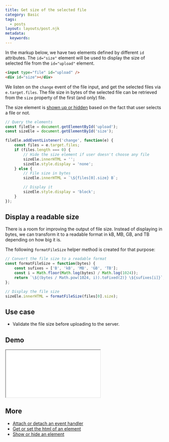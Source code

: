 ```yaml
---
title: Get size of the selected file
category: Basic
tags:
  - posts
layout: layouts/post.njk
metadata:
  keywords:
---
```


In the markup below, we have two elements defined by different `id` attributes. 
The `id="size"` element will be used to display the size of selected file from the `id="upload"` element.

```html
<input type="file" id="upload" />
<div id="size"></div>
```

We listen on the `change` event of the file input, and get the selected files via `e.target.files`.
The file size in bytes of the selected file can be retrieved from the `size` property of the first (and only) file.

The size element is [shown up or hidden](/show-or-hide-an-element) based on the fact that user selects a file or not.

```js
// Query the elements
const fileEle = document.getElementById('upload');
const sizeEle = document.getElementById('size');

fileEle.addEventListener('change', function(e) {
    const files = e.target.files;
    if (files.length === 0) {
        // Hide the size element if user doesn't choose any file
        sizeEle.innerHTML = '';
        sizeEle.style.display = 'none';
    } else {
        // File size in bytes
        sizeEle.innerHTML = `\${files[0].size} B`;

        // Display it
        sizeEle.style.display = 'block';
    }
});
```

## Display a readable size

There is a room for improving the output of file size. Instead of displaying in bytes, we can transform it to a readable format in kB, MB, GB, and TB depending on how big it is.

The following `formatFileSize` helper method is created for that purpose:

```js
// Convert the file size to a readable format
const formatFileSize = function(bytes) {
    const sufixes = ['B', 'kB', 'MB', 'GB', 'TB'];
    const i = Math.floor(Math.log(bytes) / Math.log(1024));
    return `\${(bytes / Math.pow(1024, i)).toFixed(2)} \${sufixes[i]}`;
};

// Display the file size
sizeEle.innerHTML = formatFileSize(files[0].size);
```

## Use case

* Validate the file size before uploading to the server.

## Demo

<iframe src='/demo/get-size-of-the-selected-file/index.html'></iframe>

## More

* [Attach or detach an event handler](/attach-or-detach-an-event-handler)
* [Get or set the html of an element](/get-or-set-the-html-of-an-element)
* [Show or hide an element](/show-or-hide-an-element)